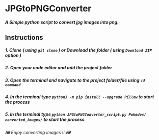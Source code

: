 # JPGtoPNGConverter
***A Simple python script to convert jpg images into png.***

## Instructions
##### 1. Clone ***( using `git clone` )*** or Download the folder ***( using ***`Download ZIP`*** option )*** #####
##### 2. Open your code editor and add the project folder #####
##### 3. Open the terminal and navigate to the project folder/file using ***`cd command`*** #####
##### 4. In the terminal type ***`python3 -m pip install --upgrade Pillow`*** to start the process #####
##### 5. In the terminal type ***`python JPGtoPNGConverter_script.py Pokedex/ converted_images/`*** to start the process #####

###### 🖼️ *Enjoy converting images !!* 🖼️ ######
